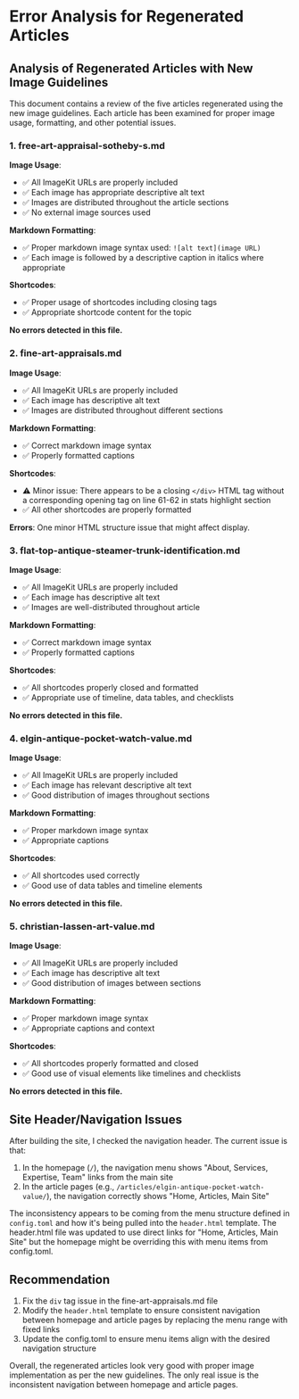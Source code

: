 # Error Analysis for Regenerated Articles

## Analysis of Regenerated Articles with New Image Guidelines

This document contains a review of the five articles regenerated using the new image guidelines. Each article has been examined for proper image usage, formatting, and other potential issues.

### 1. free-art-appraisal-sotheby-s.md

**Image Usage**:
- ✅ All ImageKit URLs are properly included
- ✅ Each image has appropriate descriptive alt text
- ✅ Images are distributed throughout the article sections
- ✅ No external image sources used

**Markdown Formatting**:
- ✅ Proper markdown image syntax used: `![alt text](image URL)`
- ✅ Each image is followed by a descriptive caption in italics where appropriate

**Shortcodes**:
- ✅ Proper usage of shortcodes including closing tags
- ✅ Appropriate shortcode content for the topic

**No errors detected in this file.**

### 2. fine-art-appraisals.md

**Image Usage**:
- ✅ All ImageKit URLs are properly included
- ✅ Each image has descriptive alt text
- ✅ Images are distributed throughout different sections

**Markdown Formatting**:
- ✅ Correct markdown image syntax
- ✅ Properly formatted captions

**Shortcodes**:
- ⚠️ Minor issue: There appears to be a closing `</div>` HTML tag without a corresponding opening tag on line 61-62 in stats highlight section
- ✅ All other shortcodes are properly formatted

**Errors**: One minor HTML structure issue that might affect display.

### 3. flat-top-antique-steamer-trunk-identification.md

**Image Usage**:
- ✅ All ImageKit URLs are properly included
- ✅ Each image has descriptive alt text
- ✅ Images are well-distributed throughout article

**Markdown Formatting**:
- ✅ Correct markdown image syntax
- ✅ Properly formatted captions

**Shortcodes**:
- ✅ All shortcodes properly closed and formatted
- ✅ Appropriate use of timeline, data tables, and checklists

**No errors detected in this file.**

### 4. elgin-antique-pocket-watch-value.md

**Image Usage**:
- ✅ All ImageKit URLs are properly included
- ✅ Each image has relevant descriptive alt text
- ✅ Good distribution of images throughout sections

**Markdown Formatting**:
- ✅ Proper markdown image syntax
- ✅ Appropriate captions

**Shortcodes**:
- ✅ All shortcodes used correctly
- ✅ Good use of data tables and timeline elements

**No errors detected in this file.**

### 5. christian-lassen-art-value.md

**Image Usage**:
- ✅ All ImageKit URLs are properly included
- ✅ Each image has descriptive alt text
- ✅ Good distribution of images between sections

**Markdown Formatting**:
- ✅ Proper markdown image syntax
- ✅ Appropriate captions and context

**Shortcodes**:
- ✅ All shortcodes properly formatted and closed
- ✅ Good use of visual elements like timelines and checklists

**No errors detected in this file.**

## Site Header/Navigation Issues

After building the site, I checked the navigation header. The current issue is that:

1. In the homepage (`/`), the navigation menu shows "About, Services, Expertise, Team" links from the main site
2. In the article pages (e.g., `/articles/elgin-antique-pocket-watch-value/`), the navigation correctly shows "Home, Articles, Main Site"

The inconsistency appears to be coming from the menu structure defined in `config.toml` and how it's being pulled into the `header.html` template. The header.html file was updated to use direct links for "Home, Articles, Main Site" but the homepage might be overriding this with menu items from config.toml.

## Recommendation

1. Fix the `div` tag issue in the fine-art-appraisals.md file
2. Modify the `header.html` template to ensure consistent navigation between homepage and article pages by replacing the menu range with fixed links
3. Update the config.toml to ensure menu items align with the desired navigation structure

Overall, the regenerated articles look very good with proper image implementation as per the new guidelines. The only real issue is the inconsistent navigation between homepage and article pages.